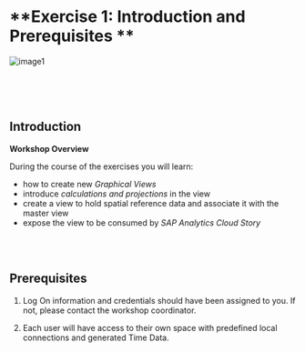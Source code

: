 # **Exercise 1: Introduction and Prerequisites **

![image1](Images/Introduction_and_prerequisitesimages/INTRO_image03.png)

<br/>

<br/>

<br/>

## Introduction

**Workshop Overview**



 During the course of the exercises you will learn:

- how to create new *Graphical Views*
- introduce *calculations and projections* in the view
- create a view to hold spatial reference data and associate it with the master view
- expose the view to be consumed by *SAP Analytics Cloud Story*

<br/>

<br/>

## Prerequisites

1. Log On information and credentials should have been assigned to you. If not, please contact the workshop coordinator.

2. Each user will have access to their own space with predefined local connections and generated Time Data.

   


<br/>

<br/>